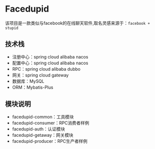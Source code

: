 # Facedupid

该项目是一款类似与facebook的在线聊天软件,取名灵感来源于：`facebook + stupid`

## 技术栈
- 注册中心：spring cloud alibaba nacos
- 配置中心：spring cloud alibaba nacos
- RPC：spring cloud alibaba dubbo
- 网关：spring cloud gateway
- 数据库：MySQL
- ORM：Mybatis-Plus

## 模块说明
- facedupid-common：工具模块
- facedupid-consumer：RPC消费者样例
- facedupid-auth：认证模块
- facedupid-getaway：网关模块
- facedupid-producer：RPC生产者样例